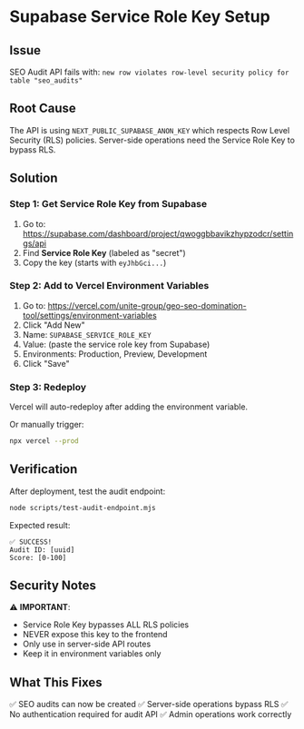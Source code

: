 # Supabase Service Role Key Setup

## Issue
SEO Audit API fails with: `new row violates row-level security policy for table "seo_audits"`

## Root Cause
The API is using `NEXT_PUBLIC_SUPABASE_ANON_KEY` which respects Row Level Security (RLS) policies. Server-side operations need the Service Role Key to bypass RLS.

## Solution

### Step 1: Get Service Role Key from Supabase

1. Go to: https://supabase.com/dashboard/project/qwoggbbavikzhypzodcr/settings/api
2. Find **Service Role Key** (labeled as "secret")
3. Copy the key (starts with `eyJhbGci...`)

### Step 2: Add to Vercel Environment Variables

1. Go to: https://vercel.com/unite-group/geo-seo-domination-tool/settings/environment-variables
2. Click "Add New"
3. Name: `SUPABASE_SERVICE_ROLE_KEY`
4. Value: (paste the service role key from Supabase)
5. Environments: Production, Preview, Development
6. Click "Save"

### Step 3: Redeploy

Vercel will auto-redeploy after adding the environment variable.

Or manually trigger:
```bash
npx vercel --prod
```

## Verification

After deployment, test the audit endpoint:

```bash
node scripts/test-audit-endpoint.mjs
```

Expected result:
```
✅ SUCCESS!
Audit ID: [uuid]
Score: [0-100]
```

## Security Notes

⚠️ **IMPORTANT**:
- Service Role Key bypasses ALL RLS policies
- NEVER expose this key to the frontend
- Only use in server-side API routes
- Keep it in environment variables only

## What This Fixes

✅ SEO audits can now be created
✅ Server-side operations bypass RLS
✅ No authentication required for audit API
✅ Admin operations work correctly
